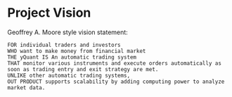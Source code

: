 # Project Vision

Geoffrey A. Moore style vision statement:

```
FOR individual traders and investors
WHO want to make money from financial market
THE yQuant IS An automatic trading system
THAT monitor various instruments and execute orders automatically as soon as trading entry and exit strategy are met.
UNLIKE other automatic trading systems,
OUT PRODUCT supports scalability by adding computing power to analyze market data.
```
